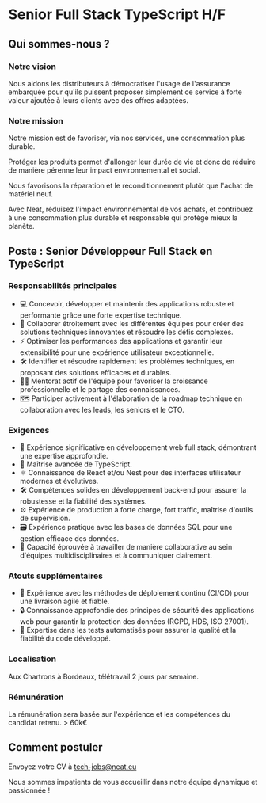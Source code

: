 # Senior Full Stack TypeScript H/F

## Qui sommes-nous ?
### Notre vision
Nous aidons les distributeurs à démocratiser l'usage de l'assurance embarquée
pour qu'ils puissent proposer simplement ce service à forte valeur ajoutée
à leurs clients avec des offres adaptées.

### Notre mission
Notre mission est de favoriser, via nos services, une consommation plus durable.

Protéger les produits permet d'allonger leur durée de vie et donc de réduire de manière pérenne leur impact environnemental et social.

Nous favorisons la réparation et le reconditionnement plutôt que l'achat de matériel neuf.

Avec Neat, réduisez l'impact environnemental de vos achats, et contribuez à une consommation plus durable et responsable qui protège mieux la planète.

## Poste : Senior Développeur Full Stack en TypeScript
###  Responsabilités principales
* 💻 Concevoir, développer et maintenir des applications robuste et performante grâce une forte expertise technique.
* 🤝 Collaborer étroitement avec les différentes équipes pour créer des solutions techniques innovantes et résoudre les défis complexes.
* ⚡ Optimiser les performances des applications et garantir leur extensibilité pour une expérience utilisateur exceptionnelle.
* 🛠️ Identifier et résoudre rapidement les problèmes techniques, en proposant des solutions efficaces et durables.
* 👨‍🏫 Mentorat actif de l'équipe pour favoriser la croissance professionnelle et le partage des connaissances.
* 🗺️ Participer activement à l'élaboration de la roadmap technique en collaboration avec les leads, les seniors et le CTO.

### Exigences

* 🎯 Expérience significative en développement web full stack, démontrant une expertise approfondie.
* 🔧 Maîtrise avancée de TypeScript.
* ⚛️ Connaissance de React et/ou Nest pour des interfaces utilisateur modernes et évolutives.
* 🛠️ Compétences solides en développement back-end pour assurer la robustesse et la fiabilité des systèmes.
* ⚙  Expérience de production à forte charge, fort traffic, maîtrise d'outils de supervision.
* 🗃️ Expérience pratique avec les bases de données SQL pour une gestion efficace des données.
* 🤝 Capacité éprouvée à travailler de manière collaborative au sein d'équipes multidisciplinaires et à communiquer clairement.


### Atouts supplémentaires
* 🔄 Expérience avec les méthodes de déploiement continu (CI/CD) pour une livraison agile et fiable.
* 🔒 Connaissance approfondie des principes de sécurité des applications web pour garantir la protection des données (RGPD, HDS, ISO 27001).
* 🤖 Expertise dans les tests automatisés pour assurer la qualité et la fiabilité du code développé.

### Localisation
Aux Chartrons à Bordeaux, télétravail 2 jours par semaine.

### Rémunération
La rémunération sera basée sur l'expérience et les compétences du candidat retenu.
\> 60k€

## Comment postuler
Envoyez votre CV à tech-jobs@neat.eu

Nous sommes impatients de vous accueillir dans notre équipe dynamique et passionnée !
